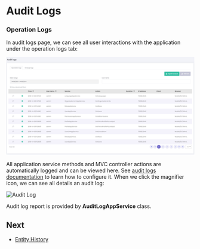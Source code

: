 # Audit Logs

### Operation Logs

In audit logs page, we can see all user interactions with the application under the operation logs tab:

<img src="images/audit-logs-core-4.png" alt="Audit logs" class="img-thumbnail" />

All application service methods and MVC controller actions are automatically logged and can be viewed here. See [audit logs documentation](https://aspnetboilerplate.com/Pages/Documents/Audit-Logging) to learn how to configure it. When we click the magnifier icon, we can see all details an audit log:

<img src="images/audit-logs-detail-1.png" alt="Audit Log" class="img-thumbnail" />

Audit log report is provided by **AuditLogAppService** class.

## Next

- [Entity History](Features-Angular-Entity-History)